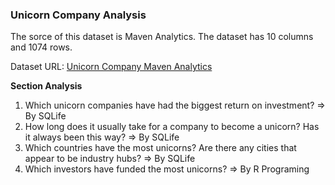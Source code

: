 ### Unicorn Company Analysis

The sorce of this dataset is Maven Analytics. The dataset has 10 columns and 1074 rows.

Dataset URL: [Unicorn Company Maven Analytics](https://www.mavenanalytics.io/data-playground?order=date_added%2Cdesc&pageSize=1000&search=unicorn/)

**Section Analysis**
1. Which unicorn companies have had the biggest return on investment? => By SQLife
2. How long does it usually take for a company to become a unicorn? Has it always been this way?  => By SQLife
3. Which countries have the most unicorns? Are there any cities that appear to be industry hubs?  => By SQLife
4. Which investors have funded the most unicorns?  => By R Programing
